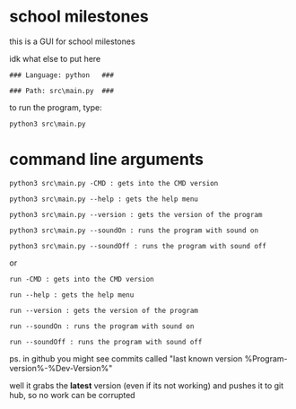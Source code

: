# school milestones

this is a GUI for school milestones

idk what else to put here

    ### Language: python   ###

    ### Path: src\main.py  ###

to run the program, type:

    python3 src\main.py 

# command line arguments

    python3 src\main.py -CMD : gets into the CMD version

    python3 src\main.py --help : gets the help menu

    python3 src\main.py --version : gets the version of the program

    python3 src\main.py --soundOn : runs the program with sound on

    python3 src\main.py --soundOff : runs the program with sound off

or

    run -CMD : gets into the CMD version

    run --help : gets the help menu

    run --version : gets the version of the program

    run --soundOn : runs the program with sound on

    run --soundOff : runs the program with sound off

ps. in github you might see commits called "last known version %Program-version%-%Dev-Version%"

well it grabs the **latest** version (even if its not working) and pushes it to git hub, so no work can be corrupted
